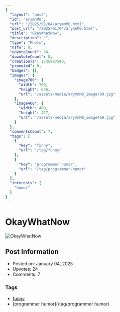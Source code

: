 ```yaml
---
{
  "layout": "post",
  "id": "arymnM0",
  "url": "/2025/01/04/arymnM0.html",
  "post_url": "/2025/01/04/arymnM0.html",
  "title": "OkayWhatNow",
  "description": "",
  "type": "Photo",
  "nsfw": 0,
  "upVoteCount": 24,
  "downVoteCount": 8,
  "creationTs": 1735997540,
  "promoted": 0,
  "badges": [],
  "images": {
    "image700": {
      "width": 700,
      "height": 636,
      "url": "/assets/media/arymnM0_image700.jpg"
    },
    "image460": {
      "width": 460,
      "height": 417,
      "url": "/assets/media/arymnM0_image460.jpg"
    }
  },
  "commentsCount": 7,
  "tags": [
    {
      "key": "funny",
      "url": "/tag/funny"
    },
    {
      "key": "programmer humor",
      "url": "/tag/programmer-humor"
    }
  ],
  "interests": [
    "humor"
  ]
}
---
```


# OkayWhatNow

![OkayWhatNow](/assets/media/arymnM0_image700.jpg)

## Post Information

- Posted on: January 04, 2025
- Upvotes: 24
- Comments: 7

### Tags

- [funny](/tag/funny)
- [programmer humor](/tag/programmer humor)
